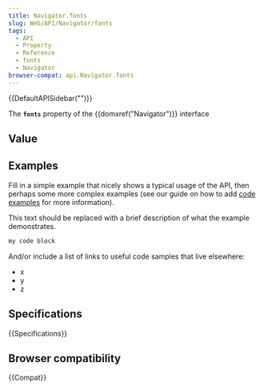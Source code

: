 ```yaml
---
title: Navigator.fonts
slug: Web/API/Navigator/fonts
tags:
  - API
  - Property
  - Reference
  - fonts
  - Navigator
browser-compat: api.Navigator.fonts
---
```

{{DefaultAPISidebar("")}}

The **`fonts`** property of the {{domxref("Navigator")}} interface 

## Value



## Examples

Fill in a simple example that nicely shows a typical usage of the API, then perhaps some more complex examples (see our guide on how to add [code examples](/en-US/docs/MDN/Contribute/Structures/Code_examples) for more information).

This text should be replaced with a brief description of what the example demonstrates.

```js
my code block
```

And/or include a list of links to useful code samples that live elsewhere:

*   x
*   y
*   z

## Specifications

{{Specifications}}

## Browser compatibility

{{Compat}}


